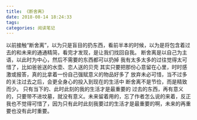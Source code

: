 ```yaml
---
title: 《断舍离》
date: 2018-08-14 18:24:33
tags:
categories: 阅读笔记
---
```


以前接触“断舍离”，以为只是盲目的扔东西，看前半本的时候，以为是将包含着过去的和未来的通通精简，看完才发现，是让我们找回自我。
断舍离是以自己为主语，以此时为中心，然后不需要的东西都可以扔掉
我有太多太多的过往觉得太可惜了，比如爸爸送的水壶、恋人送的贝壳
其实只要把那份心意留在心里，时时感激或报答，真的比拿着一份自己强赋意义的物品好多了
放弃未必可惜，当不过多的关注过去之后，会更全身心的投入到现在的生活中
断舍离不是节俭，而是精致而少。
只有当下的、此时此刻的我的生活才是最重要的
过去的东西，再有意义的，只要带不进坟墓，就没有意义。未来留着用的，忘了作者怎么说的来着，反正我也不觉得可惜了，因为只有此时此刻我要过的生活才是最重要的啊，未来的再重要也没有此时重要。